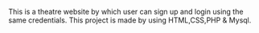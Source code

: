 This is a theatre website by which user can sign up and login using the same credentials. This project is made by using HTML,CSS,PHP & Mysql.
